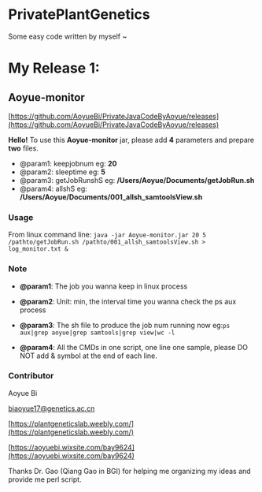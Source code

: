 # PrivatePlantGenetics
Some easy code  written by myself ~

# My Release 1: 
## Aoyue-monitor 
[https://github.com/AoyueBi/PrivateJavaCodeByAoyue/releases](https://github.com/AoyueBi/PrivateJavaCodeByAoyue/releases)

**Hello!** To use this **Aoyue-monitor** jar, please add **4** parameters and prepare **two** files.

* @param1: keepjobnum eg: **20** 
* @param2: sleeptime eg: **5** 
* @param3: getJobRunshS eg: **/Users/Aoyue/Documents/getJobRun.sh**
* @param4: allshS eg: **/Users/Aoyue/Documents/001\_allsh_samtoolsView.sh**

### Usage
From linux command line: 
`java -jar Aoyue-monitor.jar 20 5 /pathto/getJobRun.sh /pathto/001_allsh_samtoolsView.sh > log_monitor.txt &`

### Note

- **@param1**: The job you wanna keep in linux process 

- **@param2**: Unit: min, the interval time you wanna check the ps aux process
- **@param3**: The sh file to produce the job num running now eg:`ps aux|grep aoyue|grep samtools|grep view|wc -l `
- **@param4**: All the CMDs in one script, one line one sample, please DO NOT add & symbol at the end of each line.

### Contributor
Aoyue Bi

[biaoyue17@genetics.ac.cn]()

[https://plantgeneticslab.weebly.com/](https://plantgeneticslab.weebly.com/)

[https://aoyuebi.wixsite.com/bay9624](https://aoyuebi.wixsite.com/bay9624)

Thanks Dr. Gao (Qiang Gao in BGI) for helping me organizing my ideas and provide me perl script.
